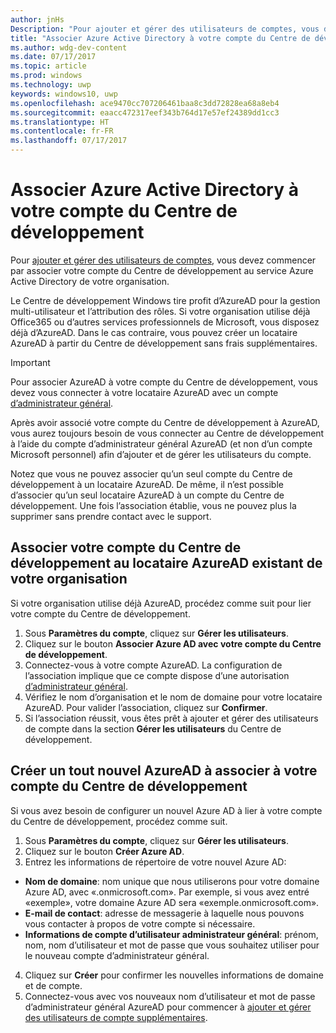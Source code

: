 ```yaml
---
author: jnHs
Description: "Pour ajouter et gérer des utilisateurs de comptes, vous devez commencer par associer votre compte du Centre de développement au service Azure Active Directory de votre organisation."
title: "Associer Azure Active Directory à votre compte du Centre de développement"
ms.author: wdg-dev-content
ms.date: 07/17/2017
ms.topic: article
ms.prod: windows
ms.technology: uwp
keywords: windows10, uwp
ms.openlocfilehash: ace9470cc707206461baa8c3dd72828ea68a8eb4
ms.sourcegitcommit: eaacc472317eef343b764d17e57ef24389dd1cc3
ms.translationtype: HT
ms.contentlocale: fr-FR
ms.lasthandoff: 07/17/2017
---
```

# <a name="associate-azure-active-directory-with-your-dev-center-account"></a>Associer Azure Active Directory à votre compte du Centre de développement

Pour [ajouter et gérer des utilisateurs de comptes](add-users-groups-and-azure-ad-applications.md), vous devez commencer par associer votre compte du Centre de développement au service Azure Active Directory de votre organisation. 

Le Centre de développement Windows tire profit d’AzureAD pour la gestion multi-utilisateur et l’attribution des rôles. Si votre organisation utilise déjà Office365 ou d’autres services professionnels de Microsoft, vous disposez déjà d’AzureAD. Dans le cas contraire, vous pouvez créer un locataire AzureAD à partir du Centre de développement sans frais supplémentaires.

> [!IMPORTANT]
> Pour associer AzureAD à votre compte du Centre de développement, vous devez vous connecter à votre locataire AzureAD avec un compte [d’administrateur général](http://go.microsoft.com/fwlink/?LinkId=746654).
> 
> Après avoir associé votre compte du Centre de développement à AzureAD, vous aurez toujours besoin de vous connecter au Centre de développement à l’aide du compte d’administrateur général AzureAD (et non d’un compte Microsoft personnel) afin d’ajouter et de gérer les utilisateurs du compte.

Notez que vous ne pouvez associer qu’un seul compte du Centre de développement à un locataire AzureAD. De même, il n’est possible d’associer qu’un seul locataire AzureAD à un compte du Centre de développement. Une fois l’association établie, vous ne pouvez plus la supprimer sans prendre contact avec le support.


## <a name="associate-your-dev-center-account-with-your-organizations-existing-azure-ad-tenant"></a>Associer votre compte du Centre de développement au locataire AzureAD existant de votre organisation

Si votre organisation utilise déjà AzureAD, procédez comme suit pour lier votre compte du Centre de développement.

1.  Sous **Paramètres du compte**, cliquez sur **Gérer les utilisateurs**.
2.  Cliquez sur le bouton **Associer Azure AD avec votre compte du Centre de développement**.
3.  Connectez-vous à votre compte AzureAD. La configuration de l’association implique que ce compte dispose d’une autorisation [d’administrateur général](http://go.microsoft.com/fwlink/?LinkId=746654).
4.  Vérifiez le nom d’organisation et le nom de domaine pour votre locataire AzureAD. Pour valider l’association, cliquez sur **Confirmer**.
5.  Si l’association réussit, vous êtes prêt à ajouter et gérer des utilisateurs de compte dans la section **Gérer les utilisateurs** du Centre de développement.


## <a name="create-a-brand-new-azure-ad-to-associate-with-your-dev-center-account"></a>Créer un tout nouvel AzureAD à associer à votre compte du Centre de développement

Si vous avez besoin de configurer un nouvel Azure AD à lier à votre compte du Centre de développement, procédez comme suit.

1.  Sous **Paramètres du compte**, cliquez sur **Gérer les utilisateurs**.
2.  Cliquez sur le bouton **Créer Azure AD**.
3.  Entrez les informations de répertoire de votre nouvel Azure AD:
 - **Nom de domaine**: nom unique que nous utiliserons pour votre domaine Azure AD, avec «.onmicrosoft.com». Par exemple, si vous avez entré «exemple», votre domaine Azure AD sera «exemple.onmicrosoft.com».
 - **E-mail de contact**: adresse de messagerie à laquelle nous pouvons vous contacter à propos de votre compte si nécessaire.
 - **Informations de compte d’utilisateur administrateur général**: prénom, nom, nom d’utilisateur et mot de passe que vous souhaitez utiliser pour le nouveau compte d’administrateur général.
4.  Cliquez sur **Créer** pour confirmer les nouvelles informations de domaine et de compte.
5.  Connectez-vous avec vos nouveaux nom d’utilisateur et mot de passe d’administrateur général AzureAD pour commencer à [ajouter et gérer des utilisateurs de compte supplémentaires](add-users-groups-and-azure-ad-applications.md).



